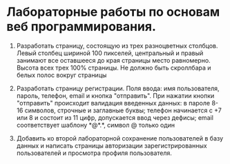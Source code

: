 # Лабораторные работы по основам веб программирования.
1. Разработать страницу, состоящую из трех разноцветных столбцов. Левый столбец шириной 100 пикселей, центральный и правый занимают все оставшееся до края страницы место равномерно. Высота всех трех 100% страницы. Не должно быть скроллбара и белых полос вокруг страницы 

2. Разработать страницу регистрации. Поля ввода: имя пользователя, пароль, телефон, email и кнопка "отправить". При нажатии кнопки "отправить" происходит валидация введенных данных: в пароле 8-16 символов, строчные и заглавные буквы; телефон начинается с +7 или 8 и состоит из 11 цифр, допускается ввод через дефисы; email соответствует шаблону \*@\*.*, символ @ только один 

3. Добавить ко второй лабораторной сохранение пользователей в базу данных и написать страницы авторизации зарегистрированных пользователей и просмотра профиля пользователя.
